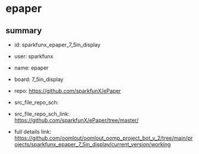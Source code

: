 # epaper
 
## summary 
* id: sparkfunx_epaper_7_5in_display
* user: sparkfunx
* name: epaper
* board: 7_5in_display
* repo: https://github.com/sparkfunX/ePaper



* src_file_repo_sch: 
* src_file_repo_sch_link: https://github.com/sparkfunX/ePaper/tree/master/
* full details link: https://github.com/oomlout/oomlout_oomp_project_bot_v_2/tree/main/projects/sparkfunx_epaper_7_5in_display/current_version/working  







